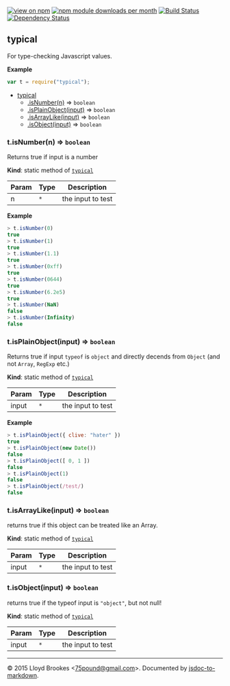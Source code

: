 [![view on npm](http://img.shields.io/npm/v/typical.svg)](https://www.npmjs.org/package/typical)
[![npm module downloads per month](http://img.shields.io/npm/dm/typical.svg)](https://www.npmjs.org/package/typical)
[![Build Status](https://travis-ci.org/75lb/typical.svg?branch=master)](https://travis-ci.org/75lb/typical)
[![Dependency Status](https://david-dm.org/75lb/typical.svg)](https://david-dm.org/75lb/typical)

<a name="module_typical"></a>
## typical
For type-checking Javascript values.

**Example**  
```js
var t = require("typical");
```

* [typical](#module_typical)
  * [.isNumber(n)](#module_typical.isNumber) ⇒ <code>boolean</code>
  * [.isPlainObject(input)](#module_typical.isPlainObject) ⇒ <code>boolean</code>
  * [.isArrayLike(input)](#module_typical.isArrayLike) ⇒ <code>boolean</code>
  * [.isObject(input)](#module_typical.isObject) ⇒ <code>boolean</code>

<a name="module_typical.isNumber"></a>
### t.isNumber(n) ⇒ <code>boolean</code>
Returns true if input is a number

**Kind**: static method of <code>[typical](#module_typical)</code>  

| Param | Type | Description |
| --- | --- | --- |
| n | <code>\*</code> | the input to test |

**Example**  
```js
> t.isNumber(0)
true
> t.isNumber(1)
true
> t.isNumber(1.1)
true
> t.isNumber(0xff)
true
> t.isNumber(0644)
true
> t.isNumber(6.2e5)
true
> t.isNumber(NaN)
false
> t.isNumber(Infinity)
false
```
<a name="module_typical.isPlainObject"></a>
### t.isPlainObject(input) ⇒ <code>boolean</code>
Returns true if input `typeof` is `object` and directly decends from `Object` (and not `Array`, `RegExp` etc.)

**Kind**: static method of <code>[typical](#module_typical)</code>  

| Param | Type | Description |
| --- | --- | --- |
| input | <code>\*</code> | the input to test |

**Example**  
```js
> t.isPlainObject({ clive: "hater" })
true
> t.isPlainObject(new Date())
false
> t.isPlainObject([ 0, 1 ])
false
> t.isPlainObject(1)
false
> t.isPlainObject(/test/)
false
```
<a name="module_typical.isArrayLike"></a>
### t.isArrayLike(input) ⇒ <code>boolean</code>
returns true if this object can be treated like an Array.

**Kind**: static method of <code>[typical](#module_typical)</code>  

| Param | Type | Description |
| --- | --- | --- |
| input | <code>\*</code> | the input to test |

<a name="module_typical.isObject"></a>
### t.isObject(input) ⇒ <code>boolean</code>
returns true if the typeof input is `"object"`, but not null!

**Kind**: static method of <code>[typical](#module_typical)</code>  

| Param | Type | Description |
| --- | --- | --- |
| input | <code>\*</code> | the input to test |


* * *

&copy; 2015 Lloyd Brookes \<75pound@gmail.com\>. Documented by [jsdoc-to-markdown](https://github.com/jsdoc2md/jsdoc-to-markdown).
